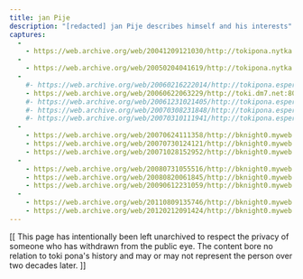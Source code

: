 ```yaml
---
title: jan Pije
description: "[redacted] jan Pije describes himself and his interests"
captures:
  -
    - https://web.archive.org/web/20041209121030/http://tokipona.nytka.org:80/me/me.html
  -
    - https://web.archive.org/web/20050204041619/http://tokipona.nytka.org:80/me/me.html
  -
    #- https://web.archive.org/web/20060216222014/http://tokipona.esperanto-jeunes.org:80/me/me.html
    - https://web.archive.org/web/20060622063229/http://toki.dm7.net:80/me/me.html
    #- https://web.archive.org/web/20061231021405/http://tokipona.esperanto-jeunes.org:80/me/me.html
    #- https://web.archive.org/web/20070308231848/http://tokipona.esperanto-jeunes.org:80/me/me.html
    #- https://web.archive.org/web/20070310111941/http://tokipona.esperanto-jeunes.org:80/me/me.html
  -
    - https://web.archive.org/web/20070624111358/http://bknight0.myweb.uga.edu/toki/me/me.html
    - https://web.archive.org/web/20070730124121/http://bknight0.myweb.uga.edu/toki/me/me.html
    - https://web.archive.org/web/20071028152952/http://bknight0.myweb.uga.edu/toki/me/me.html
  -
    - https://web.archive.org/web/20080731055516/http://bknight0.myweb.uga.edu/toki/me/me.html
    - https://web.archive.org/web/20080820061845/http://bknight0.myweb.uga.edu/toki/me/me.html
    - https://web.archive.org/web/20090612231059/http://bknight0.myweb.uga.edu/toki/me/me.html
  -
    - https://web.archive.org/web/20110809135746/http://bknight0.myweb.uga.edu/toki/me/me.html
    - https://web.archive.org/web/20120212091424/http://bknight0.myweb.uga.edu/toki/me/me.html
---
```


[[ This page has intentionally been left unarchived to respect the privacy of someone who has withdrawn from the public eye. The content bore no relation to toki pona's history and may or may not represent the person over two decades later. ]]